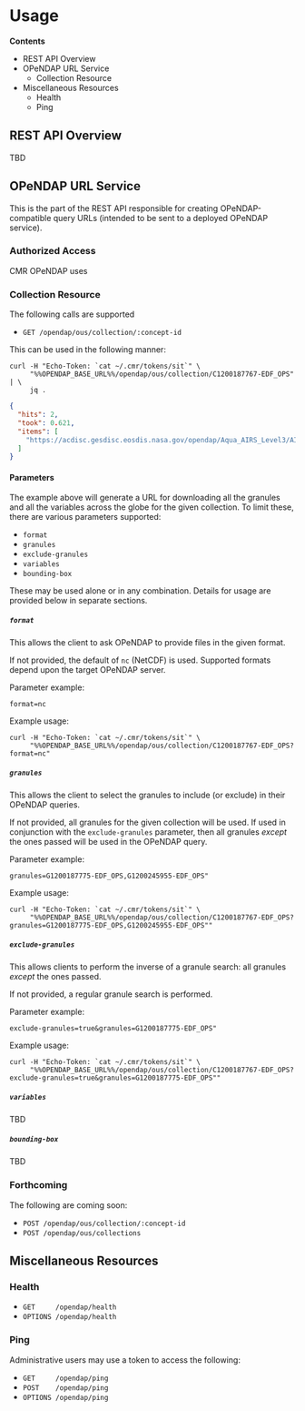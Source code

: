 # Usage


**Contents**

* REST API Overview
* OPeNDAP URL Service
  * Collection Resource
* Miscellaneous Resources
  * Health
  * Ping


## REST API Overview

TBD


## OPeNDAP URL Service

This is the part of the REST API responsible for creating OPeNDAP-compatible
query URLs (intended to be sent to a deployed OPeNDAP service).

### Authorized Access

CMR OPeNDAP uses

### Collection Resource

The following calls are supported

* `GET /opendap/ous/collection/:concept-id`

This can be used in the following manner:

```
curl -H "Echo-Token: `cat ~/.cmr/tokens/sit`" \
     "%%OPENDAP_BASE_URL%%/opendap/ous/collection/C1200187767-EDF_OPS" | \
     jq .
```
```json
{
  "hits": 2,
  "took": 0.621,
  "items": [
    "https://acdisc.gesdisc.eosdis.nasa.gov/opendap/Aqua_AIRS_Level3/AIRX3STD.006..."
  ]
}
```

#### Parameters

The example above will generate a URL for downloading all the granules and all
the variables across the globe for the given collection. To limit these, there
are various parameters supported:

* `format`
* `granules`
* `exclude-granules`
* `variables`
* `bounding-box`

These may be used alone or in any combination. Details for usage are provided
below in separate sections.

##### `format`

This allows the client to ask OPeNDAP to provide files in the given format.

If not provided, the default of `nc` (NetCDF) is used. Supported formats
depend upon the target OPeNDAP server.

Parameter example:

```
format=nc
```

Example usage:

```
curl -H "Echo-Token: `cat ~/.cmr/tokens/sit`" \
     "%%OPENDAP_BASE_URL%%/opendap/ous/collection/C1200187767-EDF_OPS?format=nc"
```

##### `granules`

This allows the client to select the granules to include (or exclude) in their
OPeNDAP queries.

If not provided, all granules for the given collection will be used. If used
in conjunction with the `exclude-granules` parameter, then all granules
_except_ the ones passed will be used in the OPeNDAP query.


Parameter example:

```
granules=G1200187775-EDF_OPS,G1200245955-EDF_OPS"
```

Example usage:

```
curl -H "Echo-Token: `cat ~/.cmr/tokens/sit`" \
     "%%OPENDAP_BASE_URL%%/opendap/ous/collection/C1200187767-EDF_OPS?granules=G1200187775-EDF_OPS,G1200245955-EDF_OPS""
```

##### `exclude-granules`

This allows clients to perform the inverse of a granule search: all granules
_except_ the ones passed.

If not provided, a regular granule search is performed.

Parameter example:

```
exclude-granules=true&granules=G1200187775-EDF_OPS"
```

Example usage:

```
curl -H "Echo-Token: `cat ~/.cmr/tokens/sit`" \
     "%%OPENDAP_BASE_URL%%/opendap/ous/collection/C1200187767-EDF_OPS?exclude-granules=true&granules=G1200187775-EDF_OPS""
```

##### `variables`

TBD

##### `bounding-box`

TBD

### Forthcoming

The following are coming soon:

* `POST /opendap/ous/collection/:concept-id`
* `POST /opendap/ous/collections`


## Miscellaneous Resources

### Health

* `GET     /opendap/health`
* `OPTIONS /opendap/health`


### Ping

Administrative users may use a token to access the following:

* `GET     /opendap/ping`
* `POST    /opendap/ping`
* `OPTIONS /opendap/ping`
